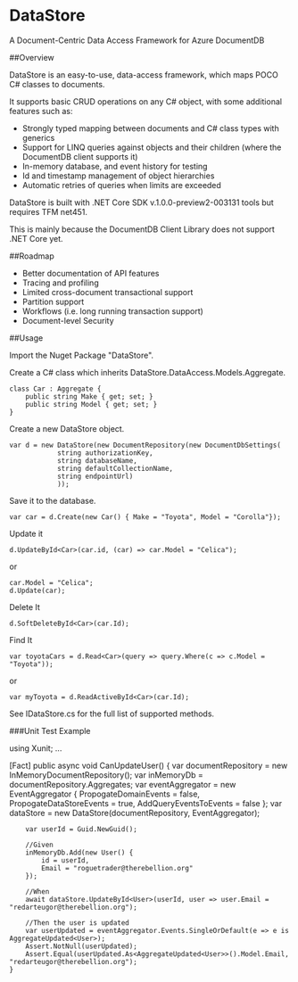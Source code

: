 # DataStore

A Document-Centric Data Access Framework for Azure DocumentDB

##Overview

DataStore is an easy-to-use, data-access framework, which maps POCO C# classes to documents.

It supports basic CRUD operations on any C# object, with some additional features such as:

* Strongly typed mapping between documents and C# class types with generics
* Support for LINQ queries against objects and their children (where the DocumentDB client supports it)
* In-memory database, and event history for testing
* Id and timestamp management of object hierarchies
* Automatic retries of queries when limits are exceeded

DataStore is built with .NET Core SDK v.1.0.0-preview2-003131 tools but requires TFM net451. 

This is mainly because the DocumentDB Client Library does not support .NET Core yet.

##Roadmap

* Better documentation of API features
* Tracing and profiling
* Limited cross-document transactional support
* Partition support 
* Workflows (i.e. long running transaction support)
* Document-level Security

##Usage

Import the Nuget Package "DataStore".

Create a C# class which inherits DataStore.DataAccess.Models.Aggregate.
```
class Car : Aggregate {
	public string Make { get; set; }
	public string Model { get; set; }
}
```
Create a new DataStore object.
```
var d = new DataStore(new DocumentRepository(new DocumentDbSettings(
            string authorizationKey, 
            string databaseName, 
            string defaultCollectionName, 
            string endpointUrl)
			));
```
Save it to the database.

`var car = d.Create(new Car() { Make = "Toyota", Model = "Corolla"});`

Update it 

`d.UpdateById<Car>(car.id, (car) => car.Model = "Celica");`

or
```
car.Model = "Celica";
d.Update(car);
```

Delete It

`d.SoftDeleteById<Car>(car.Id);`

Find It

`var toyotaCars = d.Read<Car>(query => query.Where(c => c.Model = "Toyota"));`

or

`var myToyota = d.ReadActiveById<Car>(car.Id);`

See IDataStore.cs for the full list of supported methods.

###Unit Test Example

using Xunit;
...

   [Fact]
    public async void CanUpdateUser()
    {
        var documentRepository = new InMemoryDocumentRepository();
        var inMemoryDb = documentRepository.Aggregates;
        var eventAggregator = new EventAggregator { PropogateDomainEvents = false, PropogateDataStoreEvents = true, AddQueryEventsToEvents = false };
        var dataStore = new DataStore(documentRepository, EventAggregator);

        var userId = Guid.NewGuid();
        
        //Given
        inMemoryDb.Add(new User() {
            id = userId,
            Email = "roguetrader@therebellion.org"
        });

        //When
        await dataStore.UpdateById<User>(userId, user => user.Email = "redarteugor@therebellion.org");

        //Then the user is updated
        var userUpdated = eventAggregator.Events.SingleOrDefault(e => e is AggregateUpdated<User>);
        Assert.NotNull(userUpdated);
        Assert.Equal(userUpdated.As<AggregateUpdated<User>>().Model.Email, "redarteugor@therebellion.org");
	}


